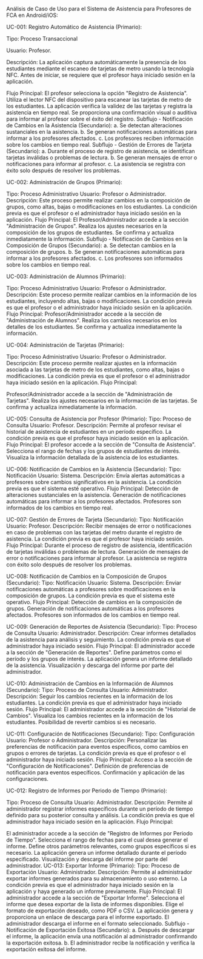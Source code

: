 Análisis de Caso de Uso para el Sistema de Asistencia para Profesores de FCA en Android/iOS:

UC-001: Registro Automático de Asistencia (Primario):

Tipo: Proceso Transaccional

Usuario: Profesor.

Descripción: La aplicación captura automáticamente la presencia de los estudiantes mediante el escaneo de tarjetas de metro usando la tecnología NFC. Antes de iniciar, se requiere que el profesor haya iniciado sesión en la aplicación.

Flujo Principal:
El profesor selecciona la opción "Registro de Asistencia".
Utiliza el lector NFC del dispositivo para escanear las tarjetas de metro de los estudiantes.
La aplicación verifica la validez de las tarjetas y registra la asistencia en tiempo real.
Se proporciona una confirmación visual o auditiva para informar al profesor sobre el éxito del registro.
Subflujo - Notificación de Cambios en la Asistencia (Secundario):
a. Se detectan alteraciones sustanciales en la asistencia.
b. Se generan notificaciones automáticas para informar a los profesores afectados.
c. Los profesores reciben información sobre los cambios en tiempo real.
Subflujo - Gestión de Errores de Tarjeta (Secundario):
a. Durante el proceso de registro de asistencia, se identifican tarjetas inválidas o problemas de lectura.
b. Se generan mensajes de error o notificaciones para informar al profesor.
c. La asistencia se registra con éxito solo después de resolver los problemas.

UC-002: Administración de Grupos (Primario):

Tipo: Proceso Administrativo
Usuario: Profesor o Administrador.
Descripción: Este proceso permite realizar cambios en la composición de grupos, como altas, bajas o modificaciones en los estudiantes. La condición previa es que el profesor o el administrador haya iniciado sesión en la aplicación.
Flujo Principal:
El Profesor/Administrador accede a la sección "Administración de Grupos".
Realiza los ajustes necesarios en la composición de los grupos de estudiantes.
Se confirma y actualiza inmediatamente la información.
Subflujo - Notificación de Cambios en la Composición de Grupos (Secundario):
a. Se detectan cambios en la composición de grupos.
b. Se generan notificaciones automáticas para informar a los profesores afectados.
c. Los profesores son informados sobre los cambios en tiempo real.

UC-003: Administración de Alumnos (Primario):

Tipo: Proceso Administrativo
Usuario: Profesor o Administrador.
Descripción: Este proceso permite realizar cambios en la información de los estudiantes, incluyendo altas, bajas o modificaciones. La condición previa es que el profesor o el administrador haya iniciado sesión en la aplicación.
Flujo Principal:
Profesor/Administrador accede a la sección de "Administración de Alumnos".
Realiza los cambios necesarios en los detalles de los estudiantes.
Se confirma y actualiza inmediatamente la información.


UC-004: Administración de Tarjetas (Primario):

Tipo: Proceso Administrativo
Usuario: Profesor o Administrador.
Descripción: Este proceso permite realizar ajustes en la información asociada a las tarjetas de metro de los estudiantes, como altas, bajas o modificaciones. La condición previa es que el profesor o el administrador haya iniciado sesión en la aplicación.
Flujo Principal:

Profesor/Administrador accede a la sección de "Administración de Tarjetas".
Realiza los ajustes necesarios en la información de las tarjetas.
Se confirma y actualiza inmediatamente la información.

UC-005: Consulta de Asistencia por Profesor (Primario):
Tipo: Proceso de Consulta
Usuario: Profesor.
Descripción: Permite al profesor revisar el historial de asistencia de estudiantes en un período específico. La condición previa es que el profesor haya iniciado sesión en la aplicación.
Flujo Principal:
El profesor accede a la sección de "Consulta de Asistencia".
Selecciona el rango de fechas y los grupos de estudiantes de interés.
Visualiza la información detallada de la asistencia de los estudiantes.

UC-006: Notificación de Cambios en la Asistencia (Secundario):
Tipo: Notificación
Usuario: Sistema.
Descripción: Envía alertas automáticas a profesores sobre cambios significativos en la asistencia. La condición previa es que el sistema esté operativo.
Flujo Principal:
Detección de alteraciones sustanciales en la asistencia.
Generación de notificaciones automáticas para informar a los profesores afectados.
Profesores son informados de los cambios en tiempo real.

UC-007: Gestión de Errores de Tarjeta (Secundario):
Tipo: Notificación
Usuario: Profesor.
Descripción: Recibir mensajes de error o notificaciones en caso de problemas con las tarjetas del metro durante el registro de asistencia. La condición previa es que el profesor haya iniciado sesión.
Flujo Principal:
Durante el proceso de registro de asistencia, identificación de tarjetas inválidas o problemas de lectura.
Generación de mensajes de error o notificaciones para informar al profesor.
La asistencia se registra con éxito solo después de resolver los problemas.

UC-008: Notificación de Cambios en la Composición de Grupos (Secundario):
Tipo: Notificación
Usuario: Sistema.
Descripción: Enviar notificaciones automáticas a profesores sobre modificaciones en la composición de grupos. La condición previa es que el sistema esté operativo.
Flujo Principal:
Detección de cambios en la composición de grupos.
Generación de notificaciones automáticas a los profesores afectados.
Profesores son informados de los cambios en tiempo real.


UC-009: Generación de Reportes de Asistencia (Secundario):
Tipo: Proceso de Consulta
Usuario: Administrador.
Descripción: Crear informes detallados de la asistencia para análisis y seguimiento. La condición previa es que el administrador haya iniciado sesión.
Flujo Principal:
El administrador accede a la sección de "Generación de Reportes".
Define parámetros como el período y los grupos de interés.
La aplicación genera un informe detallado de la asistencia.
Visualización y descarga del informe por parte del administrador.


UC-010: Administración de Cambios en la Información de Alumnos (Secundario):
Tipo: Proceso de Consulta
Usuario: Administrador.
Descripción: Seguir los cambios recientes en la información de los estudiantes. La condición previa es que el administrador haya iniciado sesión.
Flujo Principal:
El administrador accede a la sección de "Historial de Cambios".
Visualiza los cambios recientes en la información de los estudiantes.
Posibilidad de revertir cambios si es necesario.

UC-011: Configuración de Notificaciones (Secundario):
Tipo: Configuración
Usuario: Profesor o Administrador.
Descripción: Personalizar las preferencias de notificación para eventos específicos, como cambios en grupos o errores de tarjetas. La condición previa es que el profesor o el administrador haya iniciado sesión.
Flujo Principal:
Acceso a la sección de "Configuración de Notificaciones".
Definición de preferencias de notificación para eventos específicos.
Confirmación y aplicación de las configuraciones.


UC-012: Registro de Informes por Periodo de Tiempo (Primario):

Tipo: Proceso de Consulta
Usuario: Administrador.
Descripción: Permite al administrador registrar informes específicos durante un período de tiempo definido para su posterior consulta y análisis. La condición previa es que el administrador haya iniciado sesión en la aplicación.
Flujo Principal:

El administrador accede a la sección de "Registro de Informes por Periodo de Tiempo".
Selecciona el rango de fechas para el cual desea generar el informe.
Define otros parámetros relevantes, como grupos específicos si es necesario.
La aplicación genera un informe detallado durante el período especificado.
Visualización y descarga del informe por parte del administrador.
UC-013: Exportar Informe (Primario):
Tipo: Proceso de Exportación
Usuario: Administrador.
Descripción: Permite al administrador exportar informes generados para su almacenamiento o uso externo. La condición previa es que el administrador haya iniciado sesión en la aplicación y haya generado un informe previamente.
Flujo Principal:
El administrador accede a la sección de "Exportar Informe".
Selecciona el informe que desea exportar de la lista de informes disponibles.
Elige el formato de exportación deseado, como PDF o CSV.
La aplicación genera y proporciona un enlace de descarga para el informe exportado.
El administrador descarga el informe en el formato seleccionado.
Subflujo - Notificación de Exportación Exitosa (Secundario):
a. Después de descargar el informe, la aplicación envía una notificación al administrador confirmando la exportación exitosa.
b. El administrador recibe la notificación y verifica la exportación exitosa del informe.
